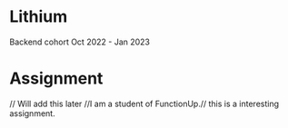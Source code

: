 # Lithium
Backend cohort Oct 2022 - Jan 2023


# Assignment
// Will add this later
//I am a student of FunctionUp.// this is a interesting assignment.